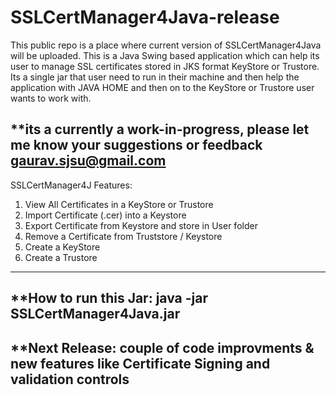 # SSLCertManager4Java-release
This public repo is a place where current version of SSLCertManager4Java will be uploaded.
This is a Java Swing based application which can help its user to manage SSL certificates stored in JKS format KeyStore or Trustore. Its a single jar that user need to run in their machine and then help the application with JAVA HOME and then on to the 
KeyStore or Trustore user wants to work with.

**its a currently a work-in-progress, please let me know your suggestions or feedback gaurav.sjsu@gmail.com
----------------------------------------------------------------------------------------------------------
SSLCertManager4J Features:

1. View All Certificates in a KeyStore or Trustore
2. Import Certificate (.cer) into a Keystore
3. Export Certificate from Keystore and store in User folder
4. Remove a Certificate from Truststore / Keystore
5. Create a KeyStore
6. Create a Trustore
----------------------------------------------------------------------------------------------------------
**How to run this Jar:
java -jar SSLCertManager4Java.jar
----------------------------------------------------------------------------------------------------------
**Next Release: couple of code improvments & new features like Certificate Signing and validation controls
----------------------------------------------------------------------------------------------------------
